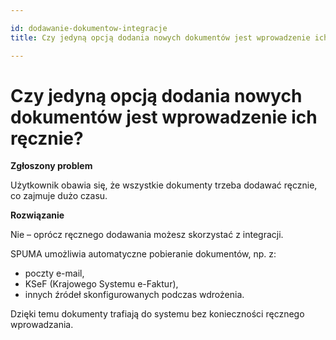 ```yaml
---

id: dodawanie-dokumentow-integracje
title: Czy jedyną opcją dodania nowych dokumentów jest wprowadzenie ich ręcznie?  

---
```


# Czy jedyną opcją dodania nowych dokumentów jest wprowadzenie ich ręcznie?  

**Zgłoszony problem**  

Użytkownik obawia się, że wszystkie dokumenty trzeba dodawać ręcznie, co zajmuje dużo czasu.  

**Rozwiązanie**  

Nie – oprócz ręcznego dodawania możesz skorzystać z integracji.  

SPUMA umożliwia automatyczne pobieranie dokumentów, np. z:  

- poczty e-mail,  
- KSeF (Krajowego Systemu e-Faktur),  
- innych źródeł skonfigurowanych podczas wdrożenia.  

Dzięki temu dokumenty trafiają do systemu bez konieczności ręcznego wprowadzania.  
